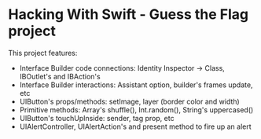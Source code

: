 # Hacking With Swift - Guess the Flag project

This project features:
- Interface Builder code connections: Identity Inspector -> Class, IBOutlet's and IBAction's
- Interface Builder interactions: Assistant option, builder's frames update, etc
- UIButton's props/methods: setImage, layer (border color and width)
- Primitive methods: Array's shuffle(), Int.random(), String's uppercased()
- UIButton's touchUpInside: sender, tag prop, etc
- UIAlertController, UIAlertAction's and present method to fire up an alert
